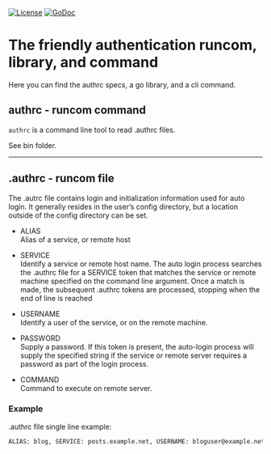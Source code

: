 [![License](https://img.shields.io/badge/license-MIT-blue.svg)](https://opensource.org/licenses/MIT)
[![GoDoc](https://godoc.org/github.com/gotamer/authrc?status.svg)](https://godoc.org/github.com/gotamer/authrc)

# The friendly authentication runcom, library, and command

Here you can find the authrc specs, a go library, and a cli command.

## authrc - runcom command

`authrc` is a command line tool to read .authrc files.

See bin folder.

______

## .authrc - runcom file

The .autrc file contains login and initialization information used for auto login. It generally resides in the user’s config directory, but a location outside of the config directory can be set.

- ALIAS<br>
    Alias of a service, or remote host

- SERVICE<br>
    Identify a service or remote host name. The auto login process searches the .authrc file for a SERVICE token that matches the service or remote machine specified on the command line argument. Once a match is made, the subsequent .authrc tokens are processed, stopping when the end of line is reached

- USERNAME<br>
    Identify a user of the service, or on the remote machine.

- PASSWORD<br>
    Supply a password. If this token is present, the auto-login process will supply the specified string if the service or remote server requires a password as part of the login process.

- COMMAND<br>
    Command to execute on remote server.

### Example
.authrc file single line example:
```bash
ALIAS: blog, SERVICE: posts.example.net, USERNAME: bloguser@example.net, PASSWORD: 12345abcd
```

